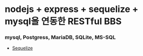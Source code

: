 # nodejs + express + sequelize + mysql을 연동한 RESTful BBS

### mysql, Postgress, MariaDB, SQLite, MS-SQL

- [Sequelize](https://sequelize.org/master/)
